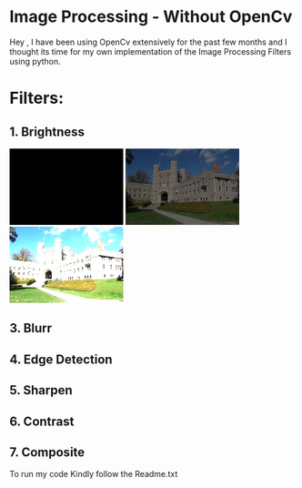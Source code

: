 # Image Processing - Without OpenCv

Hey , I have been using OpenCv extensively for the past few months and I thought its time for my own implementation of the Image Processing Filters using python.

# Filters: 
## 1. Brightness 
![](output/bright/princeton_small_brightness_0.jpg) ![](output/bright/princeton_small_brightness_0.5.jpg) ![](output/bright/princeton_small_brightness_2.0.jpg) 


## 3. Blurr
## 4. Edge Detection
## 5. Sharpen
## 6. Contrast
## 7. Composite


To run my code Kindly follow the Readme.txt
